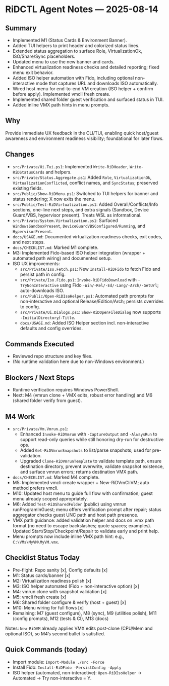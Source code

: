 # RiDCTL Agent Notes — 2025-08-14

## Summary
- Implemented M1 (Status Cards & Environment Banner).
- Added TUI helpers to print header and colorized status lines.
- Extended status aggregation to surface Role, VirtualizationOk, ISO/Share/Sync placeholders.
- Updated menu to use the new banner and cards.
- Enhanced virtualization readiness checks and detailed reporting; fixed menu exit behavior.
- Added ISO helper automation with Fido, including optional non-interactive mode that captures URL and downloads ISO automatically.
- Wired host menu for end-to-end VM creation (ISO helper + confirm before apply). Implemented vmcli fresh create.
- Implemented shared folder guest verification and surfaced status in TUI.
- Added inline VMX path hints in menu prompts.

## Why
Provide immediate UX feedback in the CLI/TUI, enabling quick host/guest awareness and environment readiness visibility; foundational for later flows.

## Changes
- `src/Private/Ui.Tui.ps1`: Implemented `Write-RiDHeader`, `Write-RiDStatusCards` and helpers.
- `src/Private/Status.Aggregate.ps1`: Added `Role`, `VirtualizationOk`, `VirtualizationConflicted`, conflict names, and `SyncStatus`; preserved existing fields.
- `src/Public/Show-RiDMenu.ps1`: Switched to TUI helpers for banner and status rendering; X now exits the menu.
- `src/Public/Test-RiDVirtualization.ps1`: Added Overall/Conflicts/Info sections, one-line next steps, and extra signals (Sandbox, Device Guard/VBS, hypervisor present). Treats WSL as informational.
- `src/Private/System.Virtualization.ps1`: Surfaced `WindowsSandboxPresent`, `DeviceGuardVBSConfigured/Running`, and `HypervisorPresent`.
- `docs/USAGE.md`: Documented virtualization readiness checks, exit codes, and next steps.
- `docs/CHECKLIST.md`: Marked M1 complete.
 - M3: Implemented Fido-based ISO helper integration (wrapper + automated path wiring) and documented setup.
- ISO UX improvements:
    - `src/Private/Iso.Fetch.ps1`: New `Install-RiDFido` to fetch Fido and persist path in config.
    - `src/Private/Iso.Fido.ps1`: `Invoke-RiDFidoDownload` with `-TryNonInteractive` using Fido `-Win/-Rel/-Ed/-Lang/-Arch/-GetUrl`; auto-downloads ISO.
    - `src/Public/Open-RiDIsoHelper.ps1`: Automated path prompts for non-interactive and optional Release/Edition/Arch; persists overrides to config.
    - `src/Private/Ui.Dialogs.ps1`: `Show-RiDOpenFileDialog` now supports `-InitialDirectory`/`-Title`.
    - `docs/USAGE.md`: Added ISO Helper section incl. non-interactive defaults and config overrides.

## Commands Executed
- Reviewed repo structure and key files.
- (No runtime validation here due to non-Windows environment.)

## Blockers / Next Steps
- Runtime verification requires Windows PowerShell.
- Next: M4 (vmrun clone + VMX edits, robust error handling) and M6 (shared folder verify from guest).

## M4 Work
- `src/Private/Vm.Vmrun.ps1`:
  - Enhanced `Invoke-RiDVmrun` with `-CaptureOutput` and `-AlwaysRun` to support read-only queries while still honoring dry-run for destructive ops.
  - Added `Get-RiDVmrunSnapshots` to list/parse snapshots; used for pre-validation.
  - Upgraded `Clone-RiDVmrunTemplate` to validate template path, ensure destination directory, prevent overwrite, validate snapshot existence, and surface vmrun errors; returns destination VMX path.
- `docs/CHECKLIST.md`: Marked M4 complete.
- M5: Implemented vmcli create wrapper + New-RiDVmCliVM; auto method prefers vmcli.
- M10: Updated host menu to guide full flow with confirmation; guest menu already scoped appropriately.
- M6: Added `Test-RiDSharedFolder` (public) using vmrun runProgramInGuest; menu offers verification prompt after repair; status aggregator checks guest UNC path and host path presence.
- VMX path guidance: added validation helper and docs on .vmx path format (no need to escape backslashes; quote spaces; examples). Updated Start/Stop/Checkpoint/Repair to validate early and print help.
- Menu prompts now include inline VMX path hint: e.g., `C:\VMs\MyVM\MyVM.vmx`.

## Checklist Status Today
- Pre-flight: Repo sanity [x], Config defaults [x]
- M1: Status cards/banner [x]
- M2: Virtualization readiness polish [x]
- M3: ISO helper automated (Fido + non-interactive option) [x]
- M4: vmrun clone with snapshot validation [x]
- M5: vmcli fresh create [x]
- M6: Shared folder configure & verify (host + guest) [x]
- M10: Menu wiring for full flows [x]
- Remaining: M7 (guest configure), M8 (sync), M9 (utilities polish), M11 (config prompts), M12 (tests & CI), M13 (docs)

Notes: `New-RiDVM` already applies VMX edits post-clone (CPU/Mem and optional ISO), so M4’s second bullet is satisfied.

## Quick Commands (today)
- Import module: `Import-Module ./src -Force`
- Install Fido: `Install-RiDFido -PersistConfig -Apply`
- ISO helper (automated, non-interactive): `Open-RiDIsoHelper` → Automated → Try non-interactive = Y.
